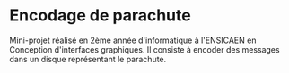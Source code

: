 # Encodage de parachute

Mini-projet réalisé en 2ème année d'informatique à l'ENSICAEN en Conception d'interfaces graphiques.
Il consiste à encoder des messages dans un disque représentant le parachute.